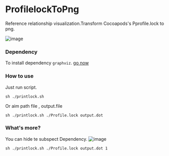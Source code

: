 # ProfilelockToPng
Reference relationship visualization.Transform Cocoapods's Pprofile.lock to png.

![image](https://github.com/Orange-W/ProfilelockToPng/blob/master/output.dot.png)

### Dependency
To install dependency `graphviz`.
[go now](https://graphviz.gitlab.io/download/)

### How to use

Just run script.

```
sh ./printlock.sh
```

Or aim path file , output.file

```
sh ./printlock.sh ./Profile.lock output.dot
```

### What's more?
You can hide te subspect Dependency.
![image](https://github.com/Orange-W/ProfilelockToPng/blob/master/disableSubspec.dot.png)

```
sh ./printlock.sh ./Profile.lock output.dot 1
```
